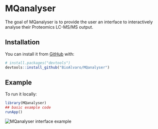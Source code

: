 
<!-- README.md is generated from README.Rmd. Please edit that file -->

# MQanalyser

<!-- badges: start -->

<!-- badges: end -->

The goal of MQanalyser is to provide the user an interface to
interactively analyse their Proteomics LC-MS/MS output.

## Installation

You can install it from [GitHub](https://github.com/) with:

``` r
# install.packages("devtools")
devtools::install_github("BioAlvaro/MQanalyser")
```

## Example

To run it locally:

``` r
library(MQanalyser)
## basic example code
runApp()
```

![MQanalyser interface
example](/home/alvaro/Documents/R/proteomics/MQanalyser/www/MQanalyser_picture.png)

